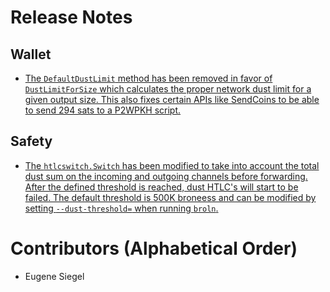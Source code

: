 # Release Notes

## Wallet

* [The `DefaultDustLimit` method has been removed in favor of `DustLimitForSize` which calculates the proper network dust limit for a given output size. This also fixes certain APIs like SendCoins to be able to send 294 sats to a P2WPKH script.](https://github.com/brsuite/broln/pull/5781)

## Safety

* [The `htlcswitch.Switch` has been modified to take into account the total dust sum on the incoming and outgoing channels before forwarding. After the defined threshold is reached, dust HTLC's will start to be failed. The default threshold is 500K broneess and can be modified by setting `--dust-threshold=` when running `broln`.](https://github.com/brsuite/broln/pull/5770)

# Contributors (Alphabetical Order)

* Eugene Siegel